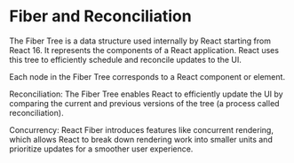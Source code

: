 # Fiber and Reconciliation

The Fiber Tree is a data structure used internally by React starting from React 16. 
It represents the components of a React application. React uses this tree to efficiently schedule and reconcile updates to the UI.

Each node in the Fiber Tree corresponds to a React component or element.

Reconciliation:
The Fiber Tree enables React to efficiently update the UI by comparing the current and previous versions of the tree (a process called reconciliation).

Concurrency:
React Fiber introduces features like concurrent rendering, which allows React to break down rendering work into smaller units and prioritize updates for a smoother user experience.